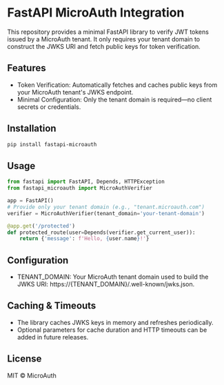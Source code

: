 # FastAPI MicroAuth Integration

This repository provides a minimal FastAPI library to verify JWT tokens issued by a MicroAuth tenant. It only requires your tenant domain to construct the JWKS URI and fetch public keys for token verification.

## Features

 - Token Verification: Automatically fetches and caches public keys from your MicroAuth tenant's JWKS endpoint. 
 - Minimal Configuration: Only the tenant domain is required—no client secrets or credentials.

## Installation

```bash
pip install fastapi-microauth
```

## Usage

```python
from fastapi import FastAPI, Depends, HTTPException
from fastapi_microauth import MicroAuthVerifier

app = FastAPI()
# Provide only your tenant domain (e.g., "tenant.microauth.com")
verifier = MicroAuthVerifier(tenant_domain='your-tenant-domain')

@app.get('/protected')
def protected_route(user=Depends(verifier.get_current_user)):
    return {'message': f'Hello, {user.name}!'}
```

## Configuration

- TENANT_DOMAIN: Your MicroAuth tenant domain used to build the JWKS URI: https://{TENANT_DOMAIN}/.well-known/jwks.json.

## Caching & Timeouts

 - The library caches JWKS keys in memory and refreshes periodically. 
 - Optional parameters for cache duration and HTTP timeouts can be added in future releases.

## License

MIT © MicroAuth